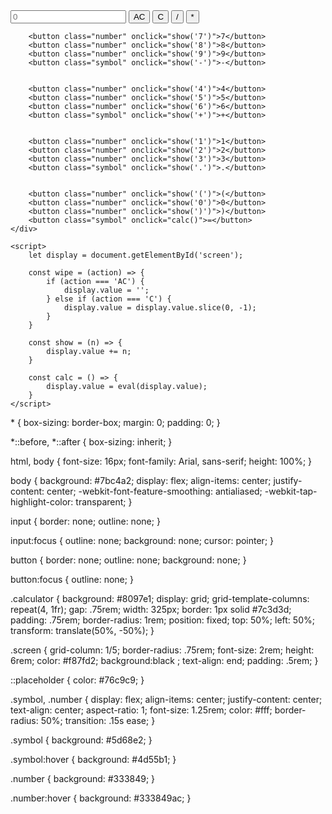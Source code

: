 <!DOCTYPE html>
<html lang="en">
<head>
<meta charset="UTF-8">
    <meta http-equiv="X-UA-Compatible" content="IE=edge">
    <meta name="viewport" content="width=device-width, initial-scale=1.0">
    <title>calculator</title>
    <link rel="stylesheet" href="style.css">
</head>
<body> 
    <div class="calculator">
        <input type="text" class="screen" id="screen" placeholder="0">
        <button class="symbol" onclick="wipe('AC')">AC</button>
        <button class="symbol" onclick="wipe('C')">C</button>
        <button class="symbol" onclick="show('/')">/</button>
        <button class="symbol" onclick="show('*')">*</button>

        <button class="number" onclick="show('7')">7</button>
        <button class="number" onclick="show('8')">8</button>
        <button class="number" onclick="show('9')">9</button>
        <button class="symbol" onclick="show('-')">-</button>
        
        
        <button class="number" onclick="show('4')">4</button>
        <button class="number" onclick="show('5')">5</button>
        <button class="number" onclick="show('6')">6</button>
        <button class="symbol" onclick="show('+')">+</button>

        
        <button class="number" onclick="show('1')">1</button>
        <button class="number" onclick="show('2')">2</button>
        <button class="number" onclick="show('3')">3</button>
        <button class="symbol" onclick="show('.')">.</button>

        
        <button class="number" onclick="show('(')">(</button>
        <button class="number" onclick="show('0')">0</button>
        <button class="number" onclick="show(')')">)</button>
        <button class="symbol" onclick="calc()">=</button>
    </div>

    <script>
        let display = document.getElementById('screen');

        const wipe = (action) => {
            if (action === 'AC') {
                display.value = '';
            } else if (action === 'C') {
                display.value = display.value.slice(0, -1);
            }
        }

        const show = (n) => {
            display.value += n;
        }

        const calc = () => {
            display.value = eval(display.value);
        }
    </script>
</body>
</html>
* {
    box-sizing: border-box;
    margin: 0;
    padding: 0;
}

*::before,
*::after {
    box-sizing: inherit;
}

html,
body {
    font-size: 16px;
    font-family: Arial, sans-serif;
    height: 100%;
}

body {
    background: #7bc4a2;
    display: flex;
    align-items: center;
    justify-content: center;
    -webkit-font-feature-smoothing: antialiased;
    -webkit-tap-highlight-color: transparent;
}

input {
    border: none;
    outline: none;
}

input:focus {
    outline: none;
    background: none;
    cursor: pointer;
}

button {
    border: none;
    outline: none;
    background: none;
}

button:focus {
    outline: none;
}

.calculator {
    background: #8097e1;
    display: grid;
    grid-template-columns: repeat(4, 1fr);
    gap: .75rem;
    width: 325px;
    border: 1px solid #7c3d3d;
    padding: .75rem;
    border-radius: 1rem;
    position: fixed;
    top: 50%;
    left: 50%;
    transform: translate(50%, -50%);
}

.screen {
    grid-column: 1/5;
    border-radius: .75rem;
    font-size: 2rem;
    height: 6rem;
    color: #f87fd2;
    background:black ;
    text-align: end;
    padding: .5rem;
}

::placeholder {
    color: #76c9c9;
}

.symbol,
.number {
    display: flex;
    align-items: center;
    justify-content: center;
    text-align: center;
    aspect-ratio: 1;
    font-size: 1.25rem;
    color: #fff;
    border-radius: 50%;
    transition: .15s ease;
}

.symbol {
    background: #5d68e2;
}

.symbol:hover {
    background: #4d55b1;
}

.number {
    background: #333849;
}

.number:hover {
    background: #333849ac;
}
